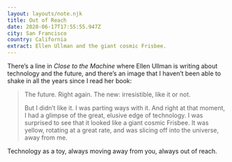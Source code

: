 ```yaml
---
layout: layouts/note.njk
title: Out of Reach
date: 2020-06-17T17:55:55.947Z
city: San Francisco
country: California
extract: Ellen Ullman and the giant cosmic Frisbee.
---
```


There’s a line in _Close to the Machine_ where Ellen Ullman is writing about technology and the future, and there’s an image that I haven’t been able to shake in all the years since I read her book:

> The future. Right again. The new: irresistible, like it or not.
>
> But I didn’t like it. I was parting ways with it. And right at that moment, I had a glimpse of the great, elusive edge of technology. I was surprised to see that it looked like a giant cosmic Frisbee. It was yellow, rotating at a great rate, and was slicing off into the universe, away from me.

Technology as a toy, always moving away from you, always out of reach.
